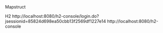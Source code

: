 Mapstruct

H2
http://localhost:8080/h2-console/login.do?jsessionid=85824d698ea50cbb13f2569df1227e14
http://localhost:8080/h2-console